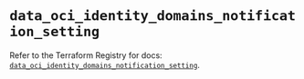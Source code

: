 # `data_oci_identity_domains_notification_setting`

Refer to the Terraform Registry for docs: [`data_oci_identity_domains_notification_setting`](https://registry.terraform.io/providers/hashicorp/oci/7.19.0/docs/data-sources/identity_domains_notification_setting).
